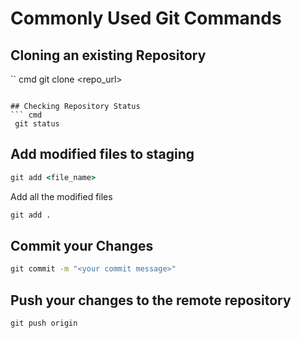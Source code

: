 # Commonly Used Git Commands

## Cloning an existing Repository
`` cmd
git clone <repo_url>
```

## Checking Repository Status
``` cmd
 git status
```

## Add modified files to staging

``` cmd
git add <file_name>
```

Add all the modified files

``` cmd 
git add . 
```

## Commit your Changes
``` cmd
git commit -m "<your commit message>"
```

## Push your changes to the remote repository

```cmd
git push origin
```
